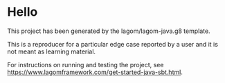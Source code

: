 # Hello

This project has been generated by the lagom/lagom-java.g8 template. 

This is a reproducer for a particular edge case reported by a user and it is not meant as learning material. 

For instructions on running and testing the project, see https://www.lagomframework.com/get-started-java-sbt.html.
